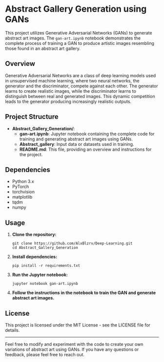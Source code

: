 
# Abstract Gallery Generation using GANs

This project utilizes Generative Adversarial Networks (GANs) to generate abstract art images. The `gan-art.ipynb` notebook demonstrates the complete process of training a GAN to produce artistic images resembling those found in an abstract art gallery.

## Overview

Generative Adversarial Networks are a class of deep learning models used in unsupervised machine learning, where two neural networks, the generator and the discriminator, compete against each other. The generator learns to create realistic images, while the discriminator learns to distinguish between real and generated images. This dynamic competition leads to the generator producing increasingly realistic outputs.

## Project Structure

- **Abstract_Gallery_Generation/**:
  - **gan-art.ipynb**: Jupyter notebook containing the complete code for training and generating abstract art images using GANs.
  - **Abstract_gallery**: Input data or datasets used in training.
  - **README.md**: This file, providing an overview and instructions for the project.

## Dependencies

- Python 3.x
- PyTorch
- torchvision
- matplotlib
- tqdm
- numpy

## Usage

1. **Clone the repository:**
   ```
   git clone https://github.com/AlxBlzrv/Deep-Learning.git
   cd Abstract_Gallery_Generation
   ```

2. **Install dependencies:**
   ```
   pip install -r requirements.txt
   ```

3. **Run the Jupyter notebook:**
   ```
   jupyter notebook gan-art.ipynb
   ```

4. **Follow the instructions in the notebook to train the GAN and generate abstract art images.**


## License

This project is licensed under the MIT License - see the LICENSE file for details.

---

Feel free to modify and experiment with the code to create your own variations of abstract art using GANs. If you have any questions or feedback, please feel free to reach out.
